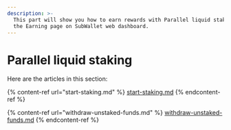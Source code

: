 ```yaml
---
description: >-
  This part will show you how to earn rewards with Parallel liquid staking on
  the Earning page on SubWallet web dashboard.
---
```


# Parallel liquid staking

Here are the articles in this section:

{% content-ref url="start-staking.md" %}
[start-staking.md](start-staking.md)
{% endcontent-ref %}

{% content-ref url="withdraw-unstaked-funds.md" %}
[withdraw-unstaked-funds.md](withdraw-unstaked-funds.md)
{% endcontent-ref %}


